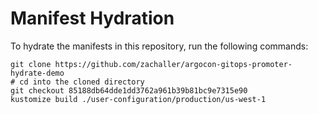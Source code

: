 # Manifest Hydration

To hydrate the manifests in this repository, run the following commands:

```shell
git clone https://github.com/zachaller/argocon-gitops-promoter-hydrate-demo
# cd into the cloned directory
git checkout 85188db64dde1dd3762a961b39b81bc9e7315e90
kustomize build ./user-configuration/production/us-west-1
```
